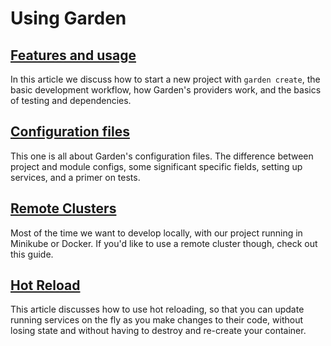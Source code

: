 # Using Garden

## [Features and usage](./features-and-usage.md)

In this article we discuss how to start a new project with `garden create`, the basic development workflow, how Garden's providers work, and the basics of testing and dependencies.

## [Configuration files](./configuration-files.md)

This one is all about Garden's configuration files. The difference between project and module configs, some significant specific fields, setting up services, and a primer on tests.

## [Remote Clusters](./remote-clusters.md)

Most of the time we want to develop locally, with our project running in Minikube or Docker. If you'd like to use a remote cluster though, check out this guide.

## [Hot Reload](./hot-reload.md)

This article discusses how to use hot reloading, so that you can update running services on the fly as you make changes to their code, without losing state and without having to destroy and re-create your container.